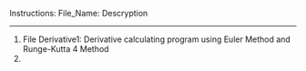 Instructions:
  File_Name: Descryption
  
******************************************************************************************************************************************

1. File Derivative1:  Derivative calculating program using Euler Method and Runge-Kutta 4 Method
2. 
